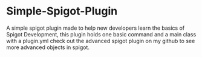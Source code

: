 # Simple-Spigot-Plugin
A simple spigot plugin made to help new developers learn the basics of Spigot Development, this plugin holds one basic command and a main class with a plugin.yml check out the advanced spigot plugin on my github to see more advanced objects in spigot.
